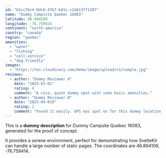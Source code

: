 ```yaml
---
id: "b1cc7bc4-0dc6-47b7-bd1c-c2a613ff1207"
name: "Dummy Campsite Quebec 16083"
latitude: 46.894109
longitude: -76.759414
continent: "north-america"
country: "canada"
region: "quebec"
amenities:
  - "water"
  - "fishing"
  - "cell-service"
  - "dog-friendly"
images:
  - "https://res.cloudinary.com/demo/image/upload/v1/sample.jpg"
reviews:
  - author: "Dummy Reviewer A"
    date: "2025-01-01"
    rating: 4
    comment: "A nice, quiet dummy spot with some basic amenities."
  - author: "Dummy Reviewer B"
    date: "2025-04-019"
    rating: 2
    comment: "Found it easily. GPS was spot on for this dummy location."
---
```


This is a **dummy description** for Dummy Campsite Quebec 16083, generated for the proof of concept.

It provides a serene environment, perfect for demonstrating how SvelteKit can handle a large number of static pages. The coordinates are 46.894109, -76.759414.

